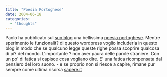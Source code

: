 ```yaml
---
title: "Poesia Portoghese"
date: 2004-06-18
categories: 
  - "thoughts"
---
```


Paolo ha pubblicato sul [suo blog](http://tina.polito.it/~axa/wordpress) una bellissima [poesia portoghese](http://tina.polito.it/~axa/wordpress/index.php?p=9). Mentre sperimento le funzionalit? di questo wordpress voglio includerla in questo blog in modo che se qualcuno legge queste righe possa scoprire qualcosa di pi? del mondo. L'importante ? non aver paura delle parole straniere. Con un po' di fatica si capisce cosa vogliano dire. E' una fatica ricompensata dal pensiero del loro suono. - e se proprio non si riesce a capire, rimane pur sempre come ultima risorsa [sapere.it](http://www.sapere.it)
